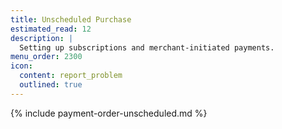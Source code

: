 ```yaml
---
title: Unscheduled Purchase
estimated_read: 12
description: |
  Setting up subscriptions and merchant-initiated payments.
menu_order: 2300
icon:
  content: report_problem
  outlined: true
---
```


{% include payment-order-unscheduled.md %}
